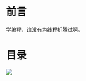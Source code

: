 # 前言 #

学编程，谁没有为线程折腾过啊。

# 目录 #

![](http://twowaterimage.oss-cn-beijing.aliyuncs.com/2019-10-14-%E8%8D%89%E6%A0%B9%E5%AD%A6python%EF%BC%88%E5%8D%81%E4%B8%89%EF%BC%89%20%E7%BA%BF%E7%A8%8B%E5%92%8C%E8%BF%9B%E7%A8%8B.png)


